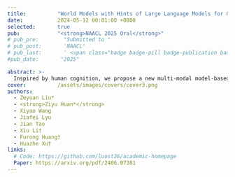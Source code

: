 ```yaml
---
title:          "World Models with Hints of Large Language Models for Goal Achieving"
date:           2024-05-12 00:01:00 +0800
selected:       true
pub:            "<strong>NAACL 2025 Oral</strong>"
# pub_pre:        "Submitted to "
# pub_post:       'NAACL'
# pub_last:       ' <span class="badge badge-pill badge-publication badge-success">Spotlight</span>'
#pub_date:       "2025"

abstract: >- 
  Inspired by human cognition, we propose a new multi-modal model-based RL approach named Dreaming with Large Language Models (DLLM). DLLM integrates the proposed hinting subgoals from the LLMs into the model rollouts to encourage goal discovery and reaching in challenging tasks. By assigning higher intrinsic rewards to samples that align with the hints outlined by the language model during model rollouts, DLLM guides the agent toward meaningful and efficient exploration.
cover:          /assets/images/covers/cover3.png
authors:
  - Zeyuan Liu*
  - <strong>Ziyu Huan*</strong>
  - Xiyao Wang
  - Jiafei Lyu
  - Jian Tao
  - Xiu Li†
  - Furong Huang†
  - Huazhe Xu†
links:
  # Code: https://github.com/luost26/academic-homepage
  Paper: https://arxiv.org/pdf/2406.07381 
---
```

